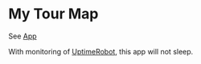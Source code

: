 # My Tour Map
See [App](https://my-tour-map.herokuapp.com/)

With monitoring of [UptimeRobot](https://uptimerobot.com), this app will not sleep.